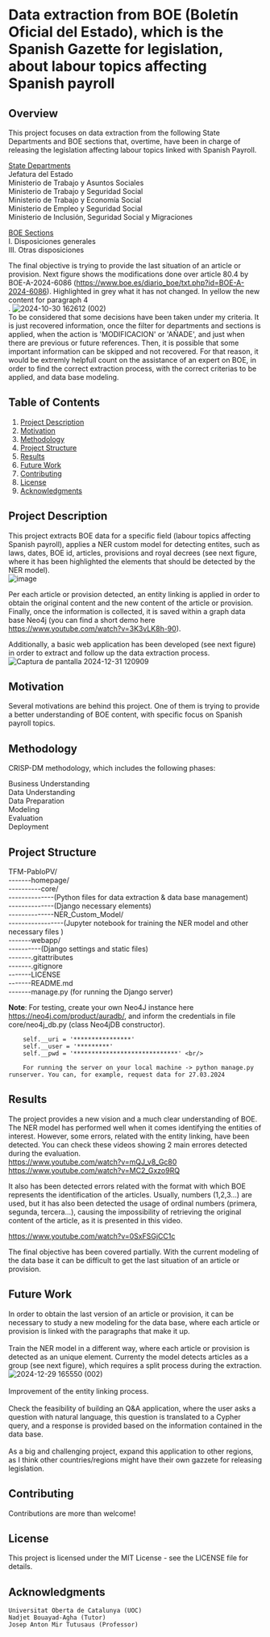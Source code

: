 # Data extraction from BOE (Boletín Oficial del Estado), which is the Spanish Gazette for legislation, about labour topics affecting Spanish payroll
## Overview
This project focuses on data extraction from the following State Departments and BOE sections that, overtime, have been in charge of releasing the legislation affecting labour topics linked with Spanish Payroll.

<ins>State Departments</ins><br/>
Jefatura del Estado<br/>
Ministerio de Trabajo y Asuntos Sociales<br/>
Ministerio de Trabajo y Seguridad Social<br/>
Ministerio de Trabajo y Economía Social<br/>
Ministerio de Empleo y Seguridad Social<br/>
Ministerio de Inclusión, Seguridad Social y Migraciones<br/>

<ins>BOE Sections</ins><br/>
I. Disposiciones generales<br/>
III. Otras disposiciones<br/>

The final objective is trying to provide the last situation of an article or provision. Next figure shows the modifications done over article 80.4 by BOE-A-2024-6086 (https://www.boe.es/diario_boe/txt.php?id=BOE-A-2024-6086). Highlighted in grey what it has not changed. In yellow the new content for paragraph 4<br/>.
![2024-10-30 162612 (002)](https://github.com/user-attachments/assets/b27f4213-390e-4896-aa66-ad061644f4d0)
<br/>
To be considered that some decisions have been taken under my criteria. It is just recovered information, once the filter for departments and sections is applied, when the action is 'MODIFICACION' or 'AÑADE', and just when there are previous or future references. Then, it is possible that some important information can be skipped and not recovered. For that reason, it would be extremly helpfull count on the assistance of an expert on BOE, in order to find the correct extraction process, with the correct criterias to be applied, and data base modeling.

## Table of Contents
1. [Project Description](#project-description)
2. [Motivation](#motivation)
3. [Methodology](#methodology)
4. [Project Structure](#project-structure)
5. [Results](#results)
6. [Future Work](#future-work)
7. [Contributing](#contributing)
8. [License](#license)
9. [Acknowledgments](#acknowledgments)

## Project Description
This project extracts BOE data for a specific field (labour topics affecting Spanish payroll), applies a NER custom model for detecting entites, such as laws, dates, BOE id, articles, provisions and royal decrees (see next figure, where it has been highlighted the elements that should be detected by the NER model).  <br/>
![image](https://github.com/user-attachments/assets/25924145-9e7e-49d3-a936-a708d3df1fd2)

Per each article or provision detected, an entity linking is applied in order to obtain the original content and the new content of the article or provision. Finally, once the information is collected, it is saved within a graph data base Neo4j (you can find a short demo here https://www.youtube.com/watch?v=3K3vLK8h-90). <br/>

Additionally, a basic web application has been developed (see next figure) in order to extract and follow up the data extraction process. <br/>
![Captura de pantalla 2024-12-31 120909](https://github.com/user-attachments/assets/17937f2d-ad45-4ee8-8dd8-bcbf87339bbe)

## Motivation
Several motivations are behind this project. One of them is trying to provide a better understanding of BOE content, with specific focus on Spanish payroll topics.

## Methodology

CRISP-DM methodology, which includes the following phases:<br/>

Business Understanding<br/>
Data Understanding<br/>
Data Preparation<br/>
Modeling<br/>
Evaluation<br/>
Deployment<br/>

## Project Structure

TFM-PabloPV/<br/>
-------homepage/<br/>
----------core/<br/>
--------------(Python files for data extraction & data base management)<br/> 
--------------(Django necessary elements)<br/> 
--------------NER_Custom_Model/<br/>
-----------------(Jupyter notebook for training the NER model and other necessary files ) <br/> 
-------webapp/<br/>
----------(Django settings and static files) <br/> 
-------.gitattributes<br/> 
-------.gitignore<br/> 
-------LICENSE<br/> 
-------README.md <br/> 
-------manage.py (for running the Django server) <br/> 

**Note**: For testing, create your own Neo4J instance here https://neo4j.com/product/auradb/, and inform the credentials in file core/neo4j_db.py (class Neo4jDB constructor).<br/> 

        self.__uri = '****************'
        self.__user = '*********'
        self.__pwd = '*****************************' <br/>

        For running the server on your local machine -> python manage.py runserver. You can, for example, request data for 27.03.2024


## Results

The project provides a new vision and a much clear understanding of BOE. The NER model has performed well when it comes identifying the entities of interest. However, some errors, related with the entity linking, have been detected. You can check these videos showing 2 main errores detected during the evaluation. <br/> 
https://www.youtube.com/watch?v=mQJ_v8_Gc80 <br/> 
https://www.youtube.com/watch?v=MC2_Gxzo9RQ <br/> 

It also has been detected errors related with the format with which BOE represents the identification of the articles. Usually, numbers (1,2,3...) are used, but it has also been detected the usage of ordinal numbers (primera, segunda, tercera...), causing the impossibility of retrieving the original content of the article, as it is presented in this video.<br/> 

https://www.youtube.com/watch?v=0SxFSGjCC1c <br/> 

The final objective has been covered partially. With the current modeling of the data base it can be difficult to get the last situation of an article or provision.

## Future Work
In order to obtain the last version of an article or provision, it can be necessary to study a new modeling for the data base, where each article or provision is linked with the paragraphs that make it up.<br/><br/>
Train the NER model in a different way, where each article or provision is detected as an unique element. Currenty the model detects articles as a group (see next figure), which requires a split process during the extraction.<br/>
![2024-12-29 165550 (002)](https://github.com/user-attachments/assets/070e728c-e9cd-4a29-a03d-1b7c46123039)<br/><br/>
Improvement of the entity linking process.<br/><br/>
Check the feasibility of building an Q&A application, where the user asks a question with natural language, this question is translated to a Cypher query, and a response is provided based on the information contained in the data base.<br/><br/>
As a big and challenging project, expand this application to other regions, as I think other countries/regions might have their own gazzete for releasing legislation.<br/>

## Contributing
Contributions are more than welcome!
## License
This project is licensed under the MIT License - see the LICENSE file for details.
## Acknowledgments
    Universitat Oberta de Catalunya (UOC)
    Nadjet Bouayad-Agha (Tutor)
    Josep Anton Mir Tutusaus (Professor)
